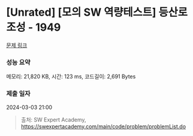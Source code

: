 # [Unrated] [모의 SW 역량테스트] 등산로 조성 - 1949 

[문제 링크](https://swexpertacademy.com/main/code/problem/problemDetail.do?contestProbId=AV5PoOKKAPIDFAUq) 

### 성능 요약

메모리: 21,820 KB, 시간: 123 ms, 코드길이: 2,691 Bytes

### 제출 일자

2024-03-03 21:00



> 출처: SW Expert Academy, https://swexpertacademy.com/main/code/problem/problemList.do
